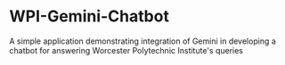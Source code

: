 # WPI-Gemini-Chatbot
A simple application demonstrating integration of Gemini in developing a chatbot for answering Worcester Polytechnic Institute's queries
